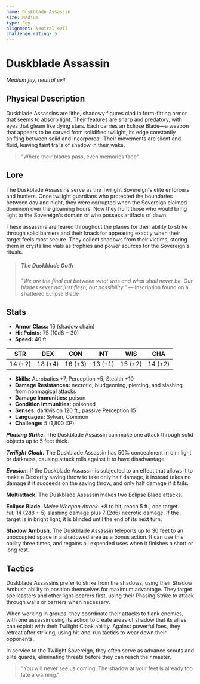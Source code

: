 ```yaml
---
name: Duskblade Assassin
size: Medium
type: Fey
alignment: Neutral evil
challenge_rating: 5
---
```


# Duskblade Assassin

*Medium fey, neutral evil*

## Physical Description
Duskblade Assassins are lithe, shadowy figures clad in form-fitting armor that seems to absorb light. Their features are sharp and predatory, with eyes that gleam like dying stars. Each carries an Eclipse Blade—a weapon that appears to be carved from solidified twilight, its edge constantly shifting between solid and incorporeal. Their movements are silent and fluid, leaving faint trails of shadow in their wake.

> "Where their blades pass, even memories fade"

## Lore
The Duskblade Assassins serve as the Twilight Sovereign's elite enforcers and hunters. Once twilight guardians who protected the boundaries between day and night, they were corrupted when the Sovereign claimed dominion over the gloaming hours. Now they hunt those who would bring light to the Sovereign's domain or who possess artifacts of dawn.

These assassins are feared throughout the planes for their ability to strike through solid barriers and their knack for appearing exactly when their target feels most secure. They collect shadows from their victims, storing them in crystalline vials as trophies and power sources for the Sovereign's rituals.

> ##### The Duskblade Oath
> *"We are the final cut between what was and what shall never be. Our blades sever not just flesh, but possibility."*
> — Inscription found on a shattered Eclipse Blade

## Stats

- **Armor Class:** 16 (shadow chain)
- **Hit Points:** 75 (10d8 + 30)
- **Speed:** 40 ft.

| STR     | DEX     | CON     | INT     | WIS     | CHA     |
|---------|---------|---------|---------|---------|---------|
| 14 (+2) | 18 (+4) | 16 (+3) | 13 (+1) | 15 (+2) | 14 (+2) |

- **Skills:** Acrobatics +7, Perception +5, Stealth +10
- **Damage Resistances:** necrotic; bludgeoning, piercing, and slashing from nonmagical attacks
- **Damage Immunities:** poison
- **Condition Immunities:** poisoned
- **Senses:** darkvision 120 ft., passive Perception 15
- **Languages:** Sylvan, Common
- **Challenge:** 5 (1,800 XP)

***Phasing Strike.*** The Duskblade Assassin can make one attack through solid objects up to 5 feet thick.

***Twilight Cloak.*** The Duskblade Assassin has 50% concealment in dim light or darkness, causing attack rolls against it to have disadvantage.

***Evasion.*** If the Duskblade Assassin is subjected to an effect that allows it to make a Dexterity saving throw to take only half damage, it instead takes no damage if it succeeds on the saving throw, and only half damage if it fails.

**Multiattack.** The Duskblade Assassin makes two Eclipse Blade attacks.

**Eclipse Blade.** *Melee Weapon Attack:* +8 to hit, reach 5 ft., one target.  
*Hit:* 14 (2d8 + 5) slashing damage plus 7 (2d6) necrotic damage. If the target is in bright light, it is blinded until the end of its next turn.

**Shadow Ambush.** The Duskblade Assassin teleports up to 30 feet to an unoccupied space in a shadowed area as a bonus action. It can use this ability three times, and regains all expended uses when it finishes a short or long rest.

## Tactics
Duskblade Assassins prefer to strike from the shadows, using their Shadow Ambush ability to position themselves for maximum advantage. They target spellcasters and other light-bearers first, using their Phasing Strike to attack through walls or barriers when necessary.

When working in groups, they coordinate their attacks to flank enemies, with one assassin using its action to create areas of shadow that its allies can exploit with their Twilight Cloak ability. Against powerful foes, they retreat after striking, using hit-and-run tactics to wear down their opponents.

In service to the Twilight Sovereign, they often serve as advance scouts and elite guards, eliminating threats before they can reach their master.

> "You will never see us coming. The shadow at your feet is already too late a warning."


